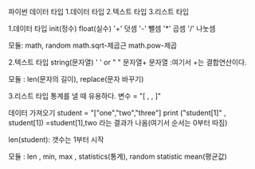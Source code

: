 파이썬 데이터 타입
1.데이터 타입
2.텍스트 타입
3.리스트 타입

1.데이터 타입
init(정수)
float(실수)
'+' 덧셈
'-' 뺄셈
'*' 곱셈
'/' 나눗셈

모듈: math, random
math.sqrt-제곱근
math.pow-제곱

2.텍스트 타입
string(문자열)
'  ' or "  " 
문자열+ 문자열
:여기서 +는 결합연산이다.

모듈 : len(문자의 길이), replace(문자 바꾸기)

3.리스트 타입
통계를 낼 때 유용하다.
변수 = "[  ,   ,   ]"

데이터 가져오기
student = "["one","two","three"]
print ("student[1]" , student[1])
=student[1],two 라는 결과가 나옴(여기서 순서는 0부터 따짐)

len(student): 갯수는 1부터 시작

모듈 : len , min, max , statistics(통계), random
statistic mean(평균값)
